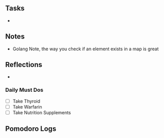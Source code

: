 ## Tasks

- 

## Notes

- Golang Note, the way you check if an element exists in a map is great

## Reflections

- 

### Daily Must Dos

- [ ] Take Thyroid
- [ ] Take Warfarin
- [ ] Take Nutrition Supplements

## Pomodoro Logs

